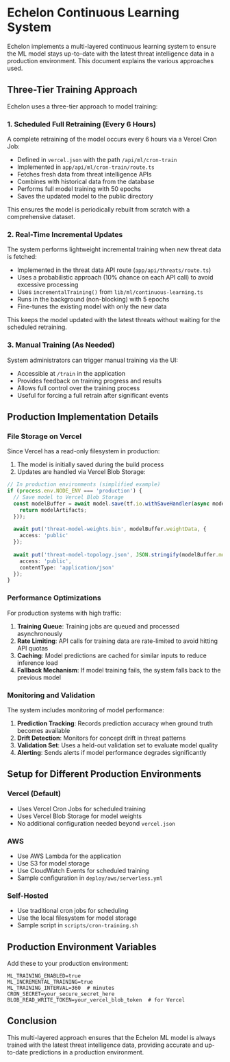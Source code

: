 # Echelon Continuous Learning System

Echelon implements a multi-layered continuous learning system to ensure the ML model stays up-to-date with the latest threat intelligence data in a production environment. This document explains the various approaches used.

## Three-Tier Training Approach

Echelon uses a three-tier approach to model training:

### 1. Scheduled Full Retraining (Every 6 Hours)

A complete retraining of the model occurs every 6 hours via a Vercel Cron Job:

- Defined in `vercel.json` with the path `/api/ml/cron-train`
- Implemented in `app/api/ml/cron-train/route.ts`
- Fetches fresh data from threat intelligence APIs
- Combines with historical data from the database
- Performs full model training with 50 epochs
- Saves the updated model to the public directory

This ensures the model is periodically rebuilt from scratch with a comprehensive dataset.

### 2. Real-Time Incremental Updates

The system performs lightweight incremental training when new threat data is fetched:

- Implemented in the threat data API route (`app/api/threats/route.ts`)
- Uses a probabilistic approach (10% chance on each API call) to avoid excessive processing
- Uses `incrementalTraining()` from `lib/ml/continuous-learning.ts`
- Runs in the background (non-blocking) with 5 epochs
- Fine-tunes the existing model with only the new data

This keeps the model updated with the latest threats without waiting for the scheduled retraining.

### 3. Manual Training (As Needed)

System administrators can trigger manual training via the UI:

- Accessible at `/train` in the application
- Provides feedback on training progress and results
- Allows full control over the training process
- Useful for forcing a full retrain after significant events

## Production Implementation Details

### File Storage on Vercel

Since Vercel has a read-only filesystem in production:

1. The model is initially saved during the build process
2. Updates are handled via Vercel Blob Storage:

```typescript
// In production environments (simplified example)
if (process.env.NODE_ENV === 'production') {
  // Save model to Vercel Blob Storage
  const modelBuffer = await model.save(tf.io.withSaveHandler(async modelArtifacts => {
    return modelArtifacts;
  }));
  
  await put('threat-model-weights.bin', modelBuffer.weightData, {
    access: 'public'
  });
  
  await put('threat-model-topology.json', JSON.stringify(modelBuffer.modelTopology), {
    access: 'public',
    contentType: 'application/json'
  });
}
```

### Performance Optimizations

For production systems with high traffic:

1. **Training Queue**: Training jobs are queued and processed asynchronously
2. **Rate Limiting**: API calls for training data are rate-limited to avoid hitting API quotas
3. **Caching**: Model predictions are cached for similar inputs to reduce inference load
4. **Fallback Mechanism**: If model training fails, the system falls back to the previous model

### Monitoring and Validation

The system includes monitoring of model performance:

1. **Prediction Tracking**: Records prediction accuracy when ground truth becomes available
2. **Drift Detection**: Monitors for concept drift in threat patterns
3. **Validation Set**: Uses a held-out validation set to evaluate model quality
4. **Alerting**: Sends alerts if model performance degrades significantly

## Setup for Different Production Environments

### Vercel (Default)

- Uses Vercel Cron Jobs for scheduled training
- Uses Vercel Blob Storage for model weights
- No additional configuration needed beyond `vercel.json`

### AWS

- Use AWS Lambda for the application
- Use S3 for model storage
- Use CloudWatch Events for scheduled training
- Sample configuration in `deploy/aws/serverless.yml`

### Self-Hosted

- Use traditional cron jobs for scheduling
- Use the local filesystem for model storage
- Sample script in `scripts/cron-training.sh`

## Production Environment Variables

Add these to your production environment:

```
ML_TRAINING_ENABLED=true
ML_INCREMENTAL_TRAINING=true
ML_TRAINING_INTERVAL=360  # minutes
CRON_SECRET=your_secure_secret_here
BLOB_READ_WRITE_TOKEN=your_vercel_blob_token  # for Vercel
```

## Conclusion

This multi-layered approach ensures that the Echelon ML model is always trained with the latest threat intelligence data, providing accurate and up-to-date predictions in a production environment.